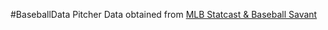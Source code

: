 #BaseballData
Pitcher Data obtained from [MLB Statcast & Baseball Savant](https://baseballsavant.mlb.com/statcast_search)
